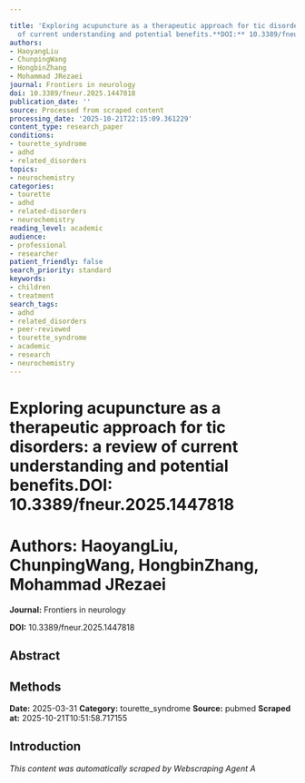 ```yaml
---

title: 'Exploring acupuncture as a therapeutic approach for tic disorders: a review
  of current understanding and potential benefits.**DOI:** 10.3389/fneur.2025.1447818'
authors:
- HaoyangLiu
- ChunpingWang
- HongbinZhang
- Mohammad JRezaei
journal: Frontiers in neurology
doi: 10.3389/fneur.2025.1447818
publication_date: ''
source: Processed from scraped content
processing_date: '2025-10-21T22:15:09.361229'
content_type: research_paper
conditions:
- tourette_syndrome
- adhd
- related_disorders
topics:
- neurochemistry
categories:
- tourette
- adhd
- related-disorders
- neurochemistry
reading_level: academic
audience:
- professional
- researcher
patient_friendly: false
search_priority: standard
keywords:
- children
- treatment
search_tags:
- adhd
- related_disorders
- peer-reviewed
- tourette_syndrome
- academic
- research
- neurochemistry
---
```




# Exploring acupuncture as a therapeutic approach for tic disorders: a review of current understanding and potential benefits.**DOI:** 10.3389/fneur.2025.1447818

# **Authors:** HaoyangLiu, ChunpingWang, HongbinZhang, Mohammad JRezaei

**Journal:** Frontiers in neurology

**DOI:** 10.3389/fneur.2025.1447818

## Abstract

## Methods

**Date:** 2025-03-31
**Category:** tourette_syndrome
**Source:** pubmed
**Scraped at:** 2025-10-21T10:51:58.717155
## Introduction
*This content was automatically scraped by Webscraping Agent A*